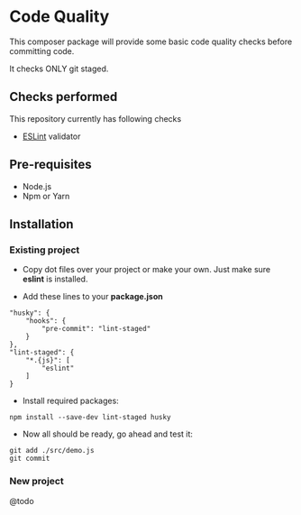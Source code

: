 # Code Quality

This composer package will provide some basic code quality checks before committing code.

It checks ONLY git staged.

## Checks performed

This repository currently has following checks

- [ESLint](https://eslint.org/) validator

## Pre-requisites

- Node.js
- Npm or Yarn

## Installation

### Existing project
- Copy dot files over your project or make your own. Just make sure **eslint** is installed.

- Add these lines to your **package.json**

```
"husky": {
    "hooks": {
        "pre-commit": "lint-staged"
    }
},
"lint-staged": {
    "*.{js}": [
        "eslint"
    ]
}
```

- Install required packages:
```
npm install --save-dev lint-staged husky
```

- Now all should be ready, go ahead and test it:
```
git add ./src/demo.js
git commit
```

### New project
@todo